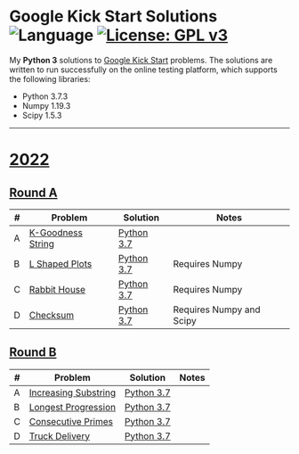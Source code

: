 # Google Kick Start Solutions ![Language](https://img.shields.io/badge/language-Python%203-orange) [![License: GPL v3](https://img.shields.io/badge/License-GPLv3-blue.svg)](https://www.gnu.org/licenses/gpl-3.0)

My **Python 3** solutions to [Google Kick Start](https://codingcompetitions.withgoogle.com/kickstart/) problems.
The solutions are written to run successfully on the online testing platform, which supports the following libraries:
 * Python 3.7.3
 * Numpy 1.19.3
 * Scipy 1.5.3


---
# [2022](https://codingcompetitions.withgoogle.com/kickstart/archive/2022)


## [Round A](https://codingcompetitions.withgoogle.com/kickstart/round/0000000000436140)

| # | Problem | Solution | Notes |
|---|---------|----------|-------|
| A | [K-Goodness String](https://codingcompetitions.withgoogle.com/kickstart/round/0000000000436140/000000000068cca3) | [Python 3.7](https://github.com/theXYZT/google-kick-start-2021/blob/master/Round%20A/k-goodness-string.py) |  |
| B | [L Shaped Plots](https://codingcompetitions.withgoogle.com/kickstart/round/0000000000436140/000000000068c509) | [Python 3.7](https://github.com/theXYZT/google-kick-start-2021/blob/master/Round%20A/L-shaped-plots.py) | Requires Numpy |
| C | [Rabbit House](https://codingcompetitions.withgoogle.com/kickstart/round/0000000000436140/000000000068cb14) | [Python 3.7](https://github.com/theXYZT/google-kick-start-2021/blob/master/Round%20A/rabbit-house.py) | Requires Numpy |
| D | [Checksum](https://codingcompetitions.withgoogle.com/kickstart/round/0000000000436140/000000000068c2c3) | [Python 3.7](https://github.com/theXYZT/google-kick-start-2021/blob/master/Round%20A/checksum.py) | Requires Numpy and Scipy |


## [Round B](https://codingcompetitions.withgoogle.com/kickstart/round/0000000000435a5b)

| # | Problem | Solution | Notes |
|---|---------|----------|-------|
| A | [Increasing Substring](https://codingcompetitions.withgoogle.com/kickstart/round/0000000000435a5b/000000000077a882) | [Python 3.7](https://github.com/theXYZT/google-kick-start-2021/blob/master/Round%20B/increasing-substring.py) |  |
| B | [Longest Progression](https://codingcompetitions.withgoogle.com/kickstart/round/0000000000435a5b/000000000077a3a5) | [Python 3.7](https://github.com/theXYZT/google-kick-start-2021/blob/master/Round%20B/longest-progression.py) |  |
| C | [Consecutive Primes](https://codingcompetitions.withgoogle.com/kickstart/round/0000000000435a5b/000000000077a8e6) | [Python 3.7](https://github.com/theXYZT/google-kick-start-2021/blob/master/Round%20B/consecutive-primes.py) |  |
| D | [Truck Delivery](https://codingcompetitions.withgoogle.com/kickstart/round/0000000000435a5b/000000000077a885) | [Python 3.7](https://github.com/theXYZT/google-kick-start-2021/blob/master/Round%20B/truck-delivery.py) |  |


